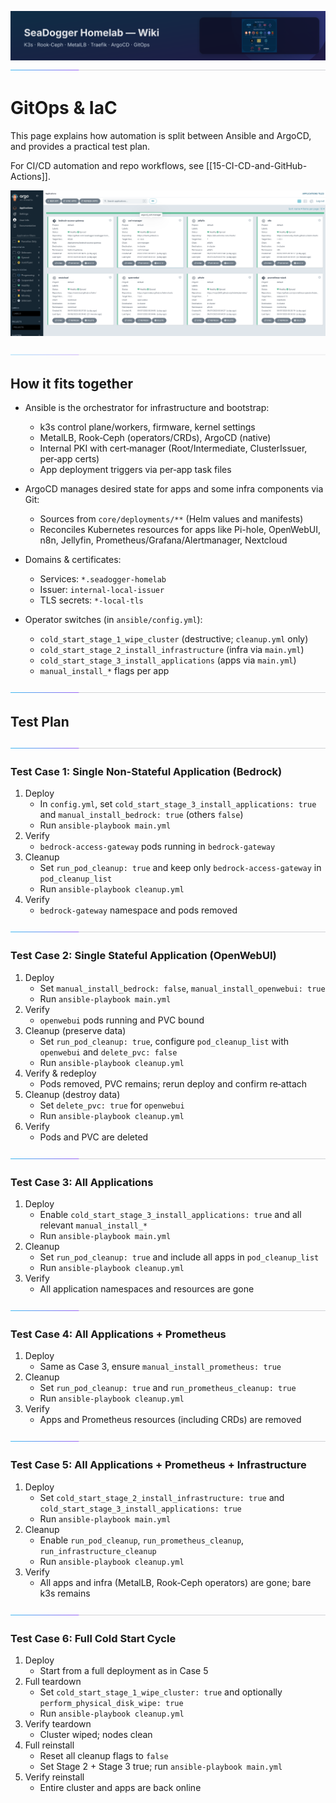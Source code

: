 ![wiki-banner.svg](images/wiki-banner.svg)
![accent-divider.svg](images/accent-divider.svg)
# GitOps & IaC

This page explains how automation is split between Ansible and ArgoCD, and provides a practical test plan.

For CI/CD automation and repo workflows, see [[15-CI-CD-and-GitHub-Actions]].

![argo-dashboard](images/argo-dashboard.png)

![accent-divider.svg](images/accent-divider.svg)
## How it fits together

- Ansible is the orchestrator for infrastructure and bootstrap:
  - k3s control plane/workers, firmware, kernel settings
  - MetalLB, Rook‑Ceph (operators/CRDs), ArgoCD (native)
  - Internal PKI with cert‑manager (Root/Intermediate, ClusterIssuer, per‑app certs)
  - App deployment triggers via per‑app task files

- ArgoCD manages desired state for apps and some infra components via Git:
  - Sources from `core/deployments/**` (Helm values and manifests)
  - Reconciles Kubernetes resources for apps like Pi-hole, OpenWebUI, n8n, Jellyfin, Prometheus/Grafana/Alertmanager, Nextcloud

- Domains & certificates:
  - Services: `*.seadogger-homelab`
  - Issuer: `internal-local-issuer`
  - TLS secrets: `*-local-tls`

- Operator switches (in `ansible/config.yml`):
  - `cold_start_stage_1_wipe_cluster` (destructive; `cleanup.yml` only)
  - `cold_start_stage_2_install_infrastructure` (infra via `main.yml`)
  - `cold_start_stage_3_install_applications` (apps via `main.yml`)
  - `manual_install_*` flags per app

![accent-divider.svg](images/accent-divider.svg)
## Test Plan

![accent-divider.svg](images/accent-divider.svg)
### Test Case 1: Single Non-Stateful Application (Bedrock)

1) Deploy
   - In `config.yml`, set `cold_start_stage_3_install_applications: true` and `manual_install_bedrock: true` (others `false`)
   - Run `ansible-playbook main.yml`
2) Verify
   - `bedrock-access-gateway` pods running in `bedrock-gateway`
3) Cleanup
   - Set `run_pod_cleanup: true` and keep only `bedrock-access-gateway` in `pod_cleanup_list`
   - Run `ansible-playbook cleanup.yml`
4) Verify
   - `bedrock-gateway` namespace and pods removed

![accent-divider.svg](images/accent-divider.svg)
### Test Case 2: Single Stateful Application (OpenWebUI)

1) Deploy
   - Set `manual_install_bedrock: false`, `manual_install_openwebui: true`
   - Run `ansible-playbook main.yml`
2) Verify
   - `openwebui` pods running and PVC bound
3) Cleanup (preserve data)
   - Set `run_pod_cleanup: true`, configure `pod_cleanup_list` with `openwebui` and `delete_pvc: false`
   - Run `ansible-playbook cleanup.yml`
4) Verify & redeploy
   - Pods removed, PVC remains; rerun deploy and confirm re‑attach
5) Cleanup (destroy data)
   - Set `delete_pvc: true` for `openwebui`
   - Run `ansible-playbook cleanup.yml`
6) Verify
   - Pods and PVC are deleted

![accent-divider.svg](images/accent-divider.svg)
### Test Case 3: All Applications

1) Deploy
   - Enable `cold_start_stage_3_install_applications: true` and all relevant `manual_install_*`
   - Run `ansible-playbook main.yml`
2) Cleanup
   - Set `run_pod_cleanup: true` and include all apps in `pod_cleanup_list`
   - Run `ansible-playbook cleanup.yml`
3) Verify
   - All application namespaces and resources are gone

![accent-divider.svg](images/accent-divider.svg)
### Test Case 4: All Applications + Prometheus

1) Deploy
   - Same as Case 3, ensure `manual_install_prometheus: true`
2) Cleanup
   - Set `run_pod_cleanup: true` and `run_prometheus_cleanup: true`
   - Run `ansible-playbook cleanup.yml`
3) Verify
   - Apps and Prometheus resources (including CRDs) are removed

![accent-divider.svg](images/accent-divider.svg)
### Test Case 5: All Applications + Prometheus + Infrastructure

1) Deploy
   - Set `cold_start_stage_2_install_infrastructure: true` and `cold_start_stage_3_install_applications: true`
   - Run `ansible-playbook main.yml`
2) Cleanup
   - Enable `run_pod_cleanup`, `run_prometheus_cleanup`, `run_infrastructure_cleanup`
   - Run `ansible-playbook cleanup.yml`
3) Verify
   - All apps and infra (MetalLB, Rook‑Ceph operators) are gone; bare k3s remains

![accent-divider.svg](images/accent-divider.svg)
### Test Case 6: Full Cold Start Cycle

1) Deploy
   - Start from a full deployment as in Case 5
2) Full teardown
   - Set `cold_start_stage_1_wipe_cluster: true` and optionally `perform_physical_disk_wipe: true`
   - Run `ansible-playbook cleanup.yml`
3) Verify teardown
   - Cluster wiped; nodes clean
4) Full reinstall
   - Reset all cleanup flags to `false`
   - Set Stage 2 + Stage 3 true; run `ansible-playbook main.yml`
5) Verify reinstall
   - Entire cluster and apps are back online

